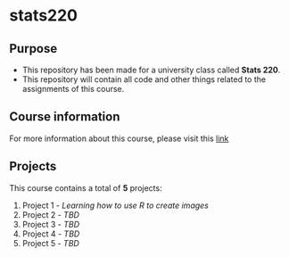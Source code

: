 # stats220

## Purpose
- This repository has been made for a university class called **Stats 220**. 
- This repository will contain all code and other things related to the assignments of this course.

## Course information
For more information about this course, please visit this [link](https://courseoutline.auckland.ac.nz/dco/course/STATS/220/1243)

## Projects
This course contains a total of **5** projects:
1. Project 1 - _Learning how to use R to create images_
2. Project 2 - _TBD_
3. Project 3 - _TBD_
4. Project 4 - _TBD_
5. Project 5 - _TBD_

